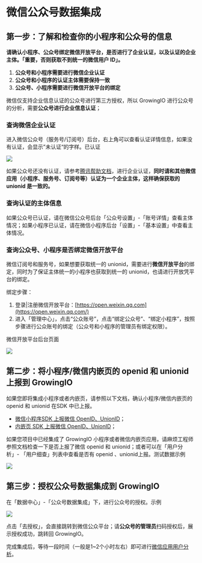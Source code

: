 # 微信公众号数据集成

## 第一步：了解和检查你的小程序和公众号的信息 <a id="di-yi-bu-le-jie-he-jian-cha-ni-de-xiao-cheng-xu-he-gong-zhong-hao-de-xin-xi"></a>

**请确认小程序、公众号绑定微信开放平台，是否进行了企业认证，以及认证的企业主体。「重要，否则获取不到统一的微信用户 ID」。**

1. **公众号和小程序需要进行微信企业认证**
2. **公众号和小程序的认证主体需要保持一致**
3. **公众号、小程序需要进行微信开放平台的绑定**

微信仅支持企业信息认证的公众号进行第三方授权，所以 GrowingIO 进行公众号的分析，需要**公众号进行企业信息认证**；

### 查询微信企业认证 <a id="cha-xun-wei-xin-qi-ye-ren-zheng"></a>

进入微信公众号（服务号/订阅号）后台，右上角可以查看认证详情信息，如果没有认证，会显示”未认证“的字样。已认证

![](https://docs.growingio.com/.gitbook/assets/-LGNxeGABUADKiTWTaEM-LmIlvzi0Cu7jSExGzBj-LmIymK3VO-vkRl13bWvimage.png)

如果公众号还没有认证，请参考[腾讯帮助文档](https://kf.qq.com/faq/161220Brem2Q161220uUjERB.html)，进行企业认证，**同时请和其他微信应用（小程序、服务号、订阅号等）认证为一个企业主体，这样确保获取的 unionid 是一致的。**

### 查询认证的主体信息 <a id="cha-xun-ren-zheng-de-zhu-ti-xin-xi"></a>

如果公众号已认证，请在微信公众号后台「公众号设置」-「账号详情」查看主体情况；如果小程序已认证，请在微信小程序后台「设置」-「基本设置」中查看主体情况。

### 查询公众号、小程序是否绑定微信开放平台 <a id="cha-xun-gong-zhong-hao-xiao-cheng-xu-yuan-shi-fou-bang-ding-wei-xin-kai-fang-ping-tai"></a>

微信订阅号和服务号，如果想要获取统一的 unionid，需要进行**微信开放平台**的绑定，同时为了保证主体统一的小程序也获取到统一的 unionid，也请进行开放凭平台的绑定。

绑定步骤：

1. 登录\|注册微信开放平台：[https://open.weixin.qq.com](https://open.weixin.qq.com/)​
2. 进入「管理中心」，点击“公众账号”，点击“绑定公众号”、“绑定小程序”，按照步骤进行公众账号的绑定（公众号和小程序的管理员有绑定权限）。

微信开放平台后台页面

![](https://docs.growingio.com/.gitbook/assets/-LGNxeGABUADKiTWTaEM-Lmn5ePx-4cqahcZrnBG-LmnAuB8c3DDI13JqVukimage.png)

## **第二步：将小程序/微信内嵌页的 openid 和 unionid 上报到 GrowingIO** <a id="di-er-bu-jiang-xiao-cheng-xu-wei-xin-nei-qian-ye-de-openid-he-unionid-shang-bao-dao-growingio"></a>

如果您即将集成小程序或者内嵌页，请参照以下文档，确认小程序/微信内嵌页的 openid 和 unionid 在SDK 中已上报。

* ​[微信小程序SDK 上报微信 OpenID、UnionID](../../developer-manual/sdkintegrated/other-sdk/minp-sdk.md#4-wei-xin-yong-hu-xin-xi-de-pei-zhi)；
* ​[内嵌页 SDK 上报微信 OpenID、UnionID](../../developer-manual/sdkintegrated/other-sdk/h5-sdk.md#wei-xin-yong-hu-xin-xi-de-pei-zhi)；​

如果您项目中已经集成了 GrowingIO 小程序或者微信内嵌页应用，请麻烦工程师参照文档检查一下是否上报了微信 openid 和 unionid；或者可以在「用户分析」- 「用户细查」列表中查看是否有 openid 、unionid上报。测试数据示例

![](https://docs.growingio.com/.gitbook/assets/-LGNxeGABUADKiTWTaEM-LmIlvzi0Cu7jSExGzBj-LmJ7RQQVigjBEvb3BXwimage.png)

## **第三步：授权公众号数据集成到 GrowingIO** <a id="di-san-bu-shou-quan-gong-zhong-hao-shu-ju-ji-cheng-dao-growingio"></a>

在「数据中心」-「公众号数据集成」下，进行公众号的授权。示例

![](https://docs.growingio.com/.gitbook/assets/-LGNxeGABUADKiTWTaEM-LmIlvzi0Cu7jSExGzBj-LmJ7xq5Eal5zaOja54Vimage.png)

点击「去授权」，会直接跳转到微信公众平台；请**公众号的管理员**扫码授权后，展示授权成功，跳转回 GrowingIO。

完成集成后，等待一段时间（一般是1~2个小时左右）即可进行[微信应用用户分析](../uesr-analysis/wx-user.md)。

